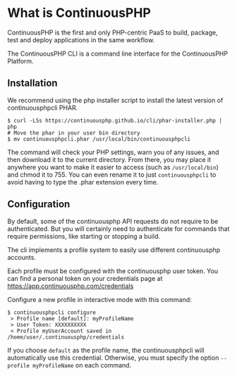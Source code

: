 # What is ContinuousPHP

ContinuousPHP is the first and only PHP-centric PaaS to build, package, test and deploy applications in the same workflow.

The ContinuousPHP CLI is a command line interface for the ContinuousPHP Platform.

## Installation

We recommend using the php installer script to install the latest version
of continuousphpcli PHAR.

    $ curl -LSs https://continuousphp.github.io/cli/phar-installer.php | php
    # Move the phar in your user bin directory
    $ mv continuousphpcli.phar /usr/local/bin/continuousphpcli

The command will check your PHP settings, warn you of any issues, and then download it to the current directory.
From there, you may place it anywhere you want to make it easier to access (such as `/usr/local/bin`) and chmod it to 755.
You can even rename it to just `continuousphpcli` to avoid having to type the .phar extension every time.

## Configuration

By default, some of the continuousphp API requests do not require to be authenticated.
But you will certainly need to authenticate for commands that require permissions, like starting or stopping a build.

The cli implements a profile system to easily use different continuousphp accounts.

Each profile must be configured with the continuousphp user token. You can find a personal token
on your credentials page at https://app.continuousphp.com/credentials

Configure a new profile in interactive mode with this command:

    $ continuousphpcli configure
     > Profile name [default]: myProfileName
     > User Token: XXXXXXXXXX
     < Profile myUserAccount saved in /home/user/.continuousphp/credentials

If you choose `default` as the profile name, the continuousphpcli will automatically use this credential.
Otherwise, you must specify the option `--profile myProfileName` on each command.